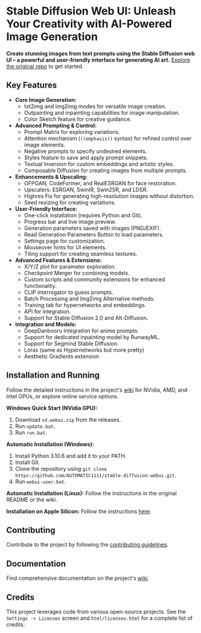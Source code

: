 # Stable Diffusion Web UI: Unleash Your Creativity with AI-Powered Image Generation

**Create stunning images from text prompts using the Stable Diffusion web UI – a powerful and user-friendly interface for generating AI art.**  [Explore the original repo](https://github.com/AUTOMATIC1111/stable-diffusion-webui) to get started.

## Key Features

*   **Core Image Generation:**
    *   txt2img and img2img modes for versatile image creation.
    *   Outpainting and inpainting capabilities for image manipulation.
    *   Color Sketch feature for creative guidance.
*   **Advanced Prompting & Control:**
    *   Prompt Matrix for exploring variations.
    *   Attention mechanism (`((emphasis))` syntax) for refined control over image elements.
    *   Negative prompts to specify undesired elements.
    *   Styles feature to save and apply prompt snippets.
    *   Textual Inversion for custom embeddings and artistic styles.
    *   Composable Diffusion for creating images from multiple prompts.
*   **Enhancements & Upscaling:**
    *   GFPGAN, CodeFormer, and RealESRGAN for face restoration.
    *   Upscalers: ESRGAN, SwinIR, Swin2SR, and LDSR.
    *   Highres Fix for generating high-resolution images without distortion.
    *   Seed resizing for creating variations.
*   **User-Friendly Interface:**
    *   One-click installation (requires Python and Git).
    *   Progress bar and live image preview.
    *   Generation parameters saved with images (PNG/EXIF).
    *   Read Generation Parameters Button to load parameters.
    *   Settings page for customization.
    *   Mouseover hints for UI elements.
    *   Tiling support for creating seamless textures.
*   **Advanced Features & Extensions:**
    *   X/Y/Z plot for parameter exploration.
    *   Checkpoint Merger for combining models.
    *   Custom scripts and community extensions for enhanced functionality.
    *   CLIP interrogator to guess prompts.
    *   Batch Processing and Img2img Alternative methods.
    *   Training tab for hypernetworks and embeddings.
    *   API for integration.
    *   Support for Stable Diffusion 2.0 and Alt-Diffusion.
*   **Integration and Models:**
    *   DeepDanbooru integration for anime prompts.
    *   Support for dedicated inpainting model by RunwayML.
    *   Support for Segmind Stable Diffusion.
    *   Loras (same as Hypernetworks but more pretty)
    *   Aesthetic Gradients extension

## Installation and Running

Follow the detailed instructions in the project's [wiki](https://github.com/AUTOMATIC1111/stable-diffusion-webui/wiki) for NVidia, AMD, and Intel GPUs, or explore online service options.

**Windows Quick Start (NVidia GPU):**

1.  Download `sd.webui.zip` from the releases.
2.  Run `update.bat`.
3.  Run `run.bat`.

**Automatic Installation (Windows):**

1.  Install Python 3.10.6 and add it to your PATH.
2.  Install Git.
3.  Clone the repository using `git clone https://github.com/AUTOMATIC1111/stable-diffusion-webui.git`.
4.  Run `webui-user.bat`.

**Automatic Installation (Linux):**
Follow the instructions in the original README or the wiki.

**Installation on Apple Silicon:**
Follow the instructions [here](https://github.com/AUTOMATIC1111/stable-diffusion-webui/wiki/Installation-on-Apple-Silicon).

## Contributing

Contribute to the project by following the [contributing guidelines](https://github.com/AUTOMATIC1111/stable-diffusion-webui/wiki/Contributing).

## Documentation

Find comprehensive documentation on the project's [wiki](https://github.com/AUTOMATIC1111/stable-diffusion-webui/wiki).

## Credits

This project leverages code from various open-source projects. See the `Settings -> Licenses` screen and `html/licenses.html` for a complete list of credits.